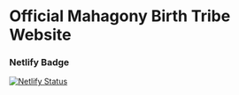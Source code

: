 # Official Mahagony Birth Tribe Website

### Netlify Badge
[![Netlify Status](https://api.netlify.com/api/v1/badges/a4b15953-7294-49ba-ba0d-328853070b4e/deploy-status)](https://app.netlify.com/sites/mahagony-birth-tribe/deploys)

